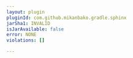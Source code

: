 ```yaml
---
layout: plugin
pluginId: com.github.mikanbako.gradle.sphinx
jarSha1: INVALID
isJarAvailable: false
error: NONE
violations: []

---
```

